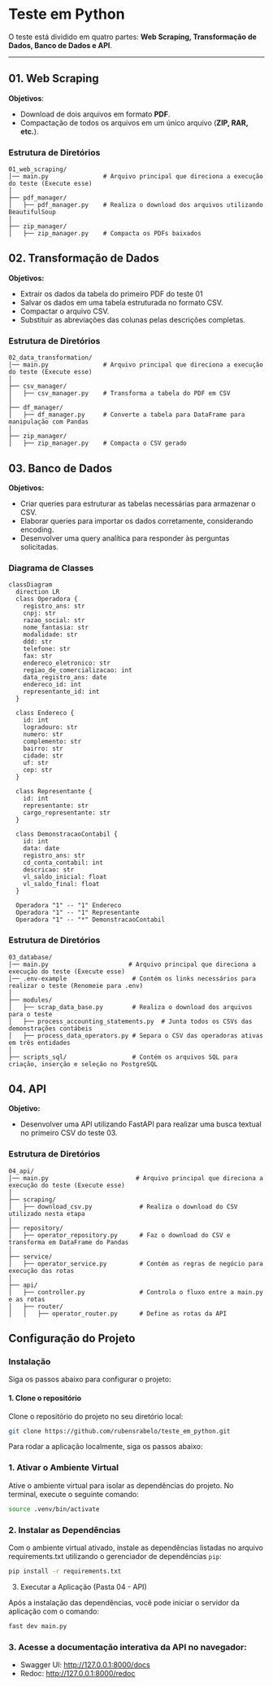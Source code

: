 # Teste em Python

O teste está dividido em quatro partes: **Web Scraping, Transformação de Dados, Banco de Dados e API**.

---

## 01. Web Scraping

**Objetivos**:  
- Download de dois arquivos em formato **PDF**.  
- Compactação de todos os arquivos em um único arquivo (**ZIP, RAR, etc.**).  

### Estrutura de Diretórios  

```plaintext
01_web_scraping/
│── main.py               # Arquivo principal que direciona a execução do teste (Execute esse)
│
├── pdf_manager/
│   ├── pdf_manager.py    # Realiza o download dos arquivos utilizando BeautifulSoup
│
├── zip_manager/
│   ├── zip_manager.py    # Compacta os PDFs baixados
```

## 02. Transformação de Dados

**Objetivos:**
- Extrair os dados da tabela do primeiro PDF do teste 01
- Salvar os dados em uma tabela estruturada no formato CSV.
- Compactar o arquivo CSV.
- Substituir as abreviações das colunas pelas descrições completas.

### Estrutura de Diretórios 

```plaintext
02_data_transformation/
│── main.py               # Arquivo principal que direciona a execução do teste (Execute esse)
│
├── csv_manager/
│   ├── csv_manager.py    # Transforma a tabela do PDF em CSV
│
├── df_manager/
│   ├── df_manager.py     # Converte a tabela para DataFrame para manipulação com Pandas
│
├── zip_manager/
│   ├── zip_manager.py    # Compacta o CSV gerado
```

## 03. Banco de Dados

**Objetivos:**
- Criar queries para estruturar as tabelas necessárias para armazenar o CSV.
- Elaborar queries para importar os dados corretamente, considerando encoding.
- Desenvolver uma query analítica para responder às perguntas solicitadas.

### Diagrama de Classes

```mermaid
classDiagram
  direction LR
  class Operadora {
    registro_ans: str
    cnpj: str
    razao_social: str
    nome_fantasia: str
    modalidade: str
    ddd: str
    telefone: str
    fax: str
    endereco_eletronico: str
    regiao_de_comercializacao: int
    data_registro_ans: date
    endereco_id: int
    representante_id: int
  }

  class Endereco {
    id: int
    logradouro: str
    numero: str
    complemento: str
    bairro: str
    cidade: str
    uf: str
    cep: str
  }

  class Representante {
    id: int
    representante: str
    cargo_representante: str
  }

  class DemonstracaoContabil {
    id: int
    data: date
    registro_ans: str
    cd_conta_contabil: int
    descricao: str
    vl_saldo_inicial: float
    vl_saldo_final: float
  }

  Operadora "1" -- "1" Endereco
  Operadora "1" -- "1" Representante
  Operadora "1" -- "*" DemonstracaoContabil
```

### Estrutura de Diretórios
```plaintext
03_database/
│── main.py                      # Arquivo principal que direciona a execução do teste (Execute esse)
│── .env-example                  # Contém os links necessários para realizar o teste (Renomeie para .env)
│
├── modules/
│   ├── scrap_data_base.py        # Realiza o download dos arquivos para o teste
│   ├── process_accounting_statements.py  # Junta todos os CSVs das demonstrações contábeis
│   ├── process_data_operators.py # Separa o CSV das operadoras ativas em três entidades
│
├── scripts_sql/                  # Contém os arquivos SQL para criação, inserção e seleção no PostgreSQL
```

## 04. API
**Objetivo:**
- Desenvolver uma API utilizando FastAPI para realizar uma busca textual no primeiro CSV do teste 03.

### Estrutura de Diretórios

```plaintext
04_api/
│── main.py                        # Arquivo principal que direciona a execução do teste (Execute esse)
│
├── scraping/
│   ├── download_csv.py             # Realiza o download do CSV utilizado nesta etapa
│
├── repository/
│   ├── operator_repository.py      # Faz o download do CSV e transforma em DataFrame do Pandas
│
├── service/
│   ├── operator_service.py         # Contém as regras de negócio para execução das rotas
│
├── api/
│   ├── controller.py               # Controla o fluxo entre a main.py e as rotas
│   ├── router/
│   │   ├── operator_router.py      # Define as rotas da API
```

## Configuração do Projeto

### Instalação

Siga os passos abaixo para configurar o projeto:

#### 1. Clone o repositório

Clone o repositório do projeto no seu diretório local:

```bash
git clone https://github.com/rubensrabelo/teste_em_python.git
```

Para rodar a aplicação localmente, siga os passos abaixo:

### 1. Ativar o Ambiente Virtual

Ative o ambiente virtual para isolar as dependências do projeto. No terminal, execute o seguinte comando:

```bash
source .venv/bin/activate
```

### 2. Instalar as Dependências
Com o ambiente virtual ativado, instale as dependências listadas no arquivo requirements.txt utilizando o gerenciador de dependências `pip`:

```bash
pip install -r requirements.txt
```

3. Executar a Aplicação (Pasta 04 - API)

Após a instalação das dependências, você pode iniciar o servidor da aplicação com o comando:

```bash
fast dev main.py
```

### 3. Acesse a documentação interativa da API no navegador:

- Swagger UI: http://127.0.0.1:8000/docs
- Redoc: http://127.0.0.1:8000/redoc

